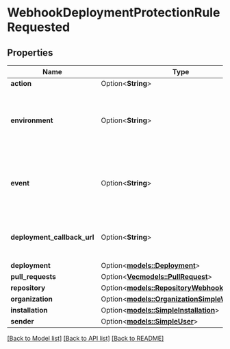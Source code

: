 # WebhookDeploymentProtectionRuleRequested

## Properties

Name | Type | Description | Notes
------------ | ------------- | ------------- | -------------
**action** | Option<**String**> |  | [optional]
**environment** | Option<**String**> | The name of the environment that has the deployment protection rule. | [optional]
**event** | Option<**String**> | The event that triggered the deployment protection rule. | [optional]
**deployment_callback_url** | Option<**String**> | The URL to review the deployment protection rule. | [optional]
**deployment** | Option<[**models::Deployment**](deployment.md)> |  | [optional]
**pull_requests** | Option<[**Vec<models::PullRequest>**](pull-request.md)> |  | [optional]
**repository** | Option<[**models::RepositoryWebhooks**](repository-webhooks.md)> |  | [optional]
**organization** | Option<[**models::OrganizationSimpleWebhooks**](organization-simple-webhooks.md)> |  | [optional]
**installation** | Option<[**models::SimpleInstallation**](simple-installation.md)> |  | [optional]
**sender** | Option<[**models::SimpleUser**](simple-user.md)> |  | [optional]

[[Back to Model list]](../README.md#documentation-for-models) [[Back to API list]](../README.md#documentation-for-api-endpoints) [[Back to README]](../README.md)


